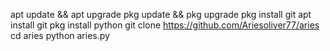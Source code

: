 apt update && apt upgrade
pkg update && pkg upgrade
pkg install git
apt install git
pkg install python
git clone https://github.com/Ariesoliver77/aries
cd aries
python aries.py
